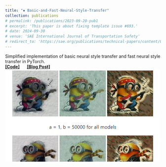 ```yaml
---
title: "▪ Basic-and-Fast-Neural-Style-Transfer"
collection: publications
# permalink: /publications/2023-09-20-pub1
# excerpt: 'This paper is about fixing template issue #693.'
# date: 2024-09-30
# venue: 'SAE International Journal of Transportation Safety'
# redirect_to: 'https://sae.org/publications/technical-papers/content/09-11-02-0012/'
---
```

Simplified implementation of basic neural style transfer and fast neural style transfer in PyTorch.<br/> 
<i class="fa-brands fa-github"></i> [**[Code]**](https://github.com/lihanlian/basic-and-fast-neural-style-transfer) &nbsp;&nbsp;&nbsp;&nbsp;
<i class="fa-solid fa-blog"></i> [**[Blog Post]**](https://lihanlian.github.io/posts/blog4)<br/>
<img src='/images/project-basic-and-fast-nst.jpg'>